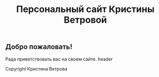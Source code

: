  <head>
  <meta charset="utf-8" />
  <title>header</title>
 </head> 
 <body>
  <header>
    <h1>Персональный сайт Кристины Ветровой</h1>
  </header>
  <article>
    <h2>Добро пожаловать!</h2>
    <p>Рада приветствовать вас на своем сайте. header</p>
  </article>
  <footer>
    Copyright Кристина Ветрова
  </footer>
 </body>
